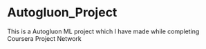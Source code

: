 # Autogluon_Project
 This is a Autogluon ML project which I have made while completing Coursera Project Network
